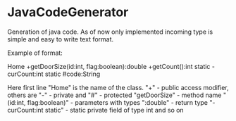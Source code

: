 JavaCodeGenerator
=================

Generation of java code. As of now only implemented incoming type is simple and easy to write text format.

Example of format:

Home
+getDoorSize(id:int, flag:boolean):double
+getCount():int static
-curCount:int static
#code:String

Here first line "Home" is the name of the class.
"+" - public access modifier, others are "-" - private and "#" - protected
"getDoorSize" - method name
"(id:int, flag:boolean)" - parameters with types
":double" - return type
"-curCount:int static" - static private field of type int
and so on

